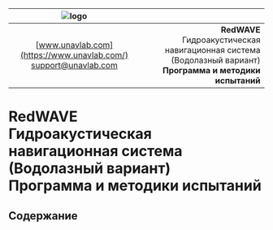 | ![logo](https://ucnl.github.io/documentation/sm_logo.png) |  |
| :---: | ---: |
| [www.unavlab.com](https://www.unavlab.com/) <br/> [support@unavlab.com](mailto:support@unavlab.com) | **RedWAVE** <br/> Гидроакустическая навигационная система (Водолазный вариант) <br/> **Программа и методики испытаний** |

# **RedWAVE** <br/> Гидроакустическая навигационная система (Водолазный вариант) <br/> **Программа и методики испытаний**

<div style="page-break-after: always;"></div>

## Содержание
